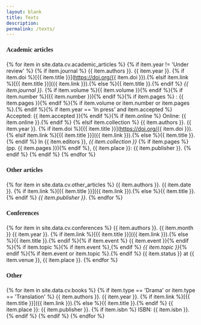 ```yaml
---
layout: blank
title: Texts
description: 
permalink: /texts/
---
```


<h3 style="font-family: Raleway; margin-bottom: 20px">Academic articles</h3>

  {% for item in site.data.cv.academic_articles %}
  {% if item.year != 'Under review' %}
  {% if item.journal %}
  {{ item.authors }}. {{ item.year }}. {% if item.doi %}[{{ item.title }}](https://doi.org/{{ item.doi }}).{% elsif item.link %}[{{ item.title }}]({{ item.link }}).{% else %}{{ item.title }}.{% endif %} *{{ item.journal }}*. {% if item.volume %}{{ item.volume }}{% endif %}{% if item.number %}({{ item.number }}){% endif %}{% if item.pages %} : {{ item.pages }}{% endif %}{% if item.volume or item.number or item.pages %}.{% endif %}{% if item.year == 'In press' and item.accepted %} Accepted: {{ item.accepted }}{% endif %}{% if item.online %} Online: {{ item.online }}.{% endif %}
  {% elsif item.collection %}
  {{ item.authors }}. {{ item.year }}. {% if item.doi %}[{{ item.title }}](https://doi.org/{{ item.doi }}).{% elsif item.link %}[{{ item.title }}]({{ item.link }}).{% else %}{{ item.title }}.{% endif %} In {{ item.editors }}, *{{ item.collection }}* {% if item.pages %} (pp. {{ item.pages }}){% endif %}, {{ item.place }}: {{ item.publisher }}.
  {% endif %}
  {% endif %}
  {% endfor %}

<h3 style="font-family: Raleway; margin-bottom: 20px">Other articles</h3>

  {% for item in site.data.cv.other_articles %}
  {{ item.authors }}. {{ item.date }}. {% if item.link %}[{{ item.title }}]({{ item.link }}).{% else %}{{ item.title }}.{% endif %} *{{ item.publisher }}*.
  {% endfor %}

<h3 style="font-family: Raleway; margin-bottom: 20px">Conferences</h3>

  {% for item in site.data.cv.conferences %}
  {{ item.authors }}. {{ item.month }} {{ item.year }}. {% if item.link %}[{{ item.title }}]({{ item.link }}).{% else %}{{ item.title }}.{% endif %}{% if item.event %} {{ item.event }}{% endif %}{% if item.topic %}{% if item.event %},{% endif %} *{{ item.topic }}*{% endif %}{% if item.event or item.topic %}.{% endif %} {{ item.status }} at {{ item.venue }}, {{ item.place }}.
  {% endfor %}

<h3 style="font-family: Raleway; margin-bottom: 20px">Other</h3>

  {% for item in site.data.cv.books %}
  {% if item.type == 'Drama' or item.type == 'Translation' %}
  {{ item.authors }}. {{ item.year }}. {% if item.link %}[{{ item.title }}]({{ item.link }}).{% else %}{{ item.title }}.{% endif %} {{ item.place }}: {{ item.publisher }}. {% if item.isbn %} ISBN: {{ item.isbn }}.{% endif %}
  {% endif %}
  {% endfor %}
